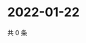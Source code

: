 # 2022-01-22

共 0 条

<!-- BEGIN WEIBO -->
<!-- 最后更新时间 Sat Jan 22 2022 21:14:50 GMT+0800 (China Standard Time) -->

<!-- END WEIBO -->
